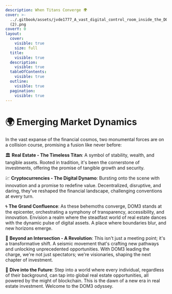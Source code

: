 ```yaml
---
description: When Titans Converge 🌍
cover: >-
  ../.gitbook/assets/jvde1777_A_vast_digital_control_room_inside_the_DOM3_dome._Tran_2d856b08-cf6c-4668-922f-93b2b06a6b73
  (2).png
coverY: 0
layout:
  cover:
    visible: true
    size: full
  title:
    visible: true
  description:
    visible: true
  tableOfContents:
    visible: true
  outline:
    visible: true
  pagination:
    visible: true
---
```


# 🌍 Emerging Market Dynamics

In the vast expanse of the financial cosmos, two monumental forces are on a collision course, promising a fusion like never before:

🏛 **Real Estate - The Timeless Titan**: A symbol of stability, wealth, and tangible assets. Rooted in tradition, it's been the cornerstone of investments, offering the promise of tangible growth and security.

💹 **Cryptocurrencies - The Digital Dynamo**: Bursting onto the scene with innovation and a promise to redefine value. Decentralized, disruptive, and daring, they've reshaped the financial landscape, challenging conventions at every turn.

🌀 **The Grand Confluence**: As these behemoths converge, DOM3 stands at the epicenter, orchestrating a symphony of transparency, accessibility, and innovation. Envision a realm where the steadfast world of real estate dances with the dynamic pulse of digital assets. A place where boundaries blur, and new horizons emerge.

🚀 **Beyond an Intersection - A Revolution**: This isn't just a meeting point; it's a transformative shift. A seismic movement that's crafting new pathways and unlocking unprecedented opportunities. With DOM3 leading the charge, we're not just spectators; we're visionaries, shaping the next chapter of investment.

🌱 **Dive into the Future**: Step into a world where every individual, regardless of their background, can tap into global real estate opportunities, all powered by the might of blockchain. This is the dawn of a new era in real estate investment. Welcome to the DOM3 odyssey.

